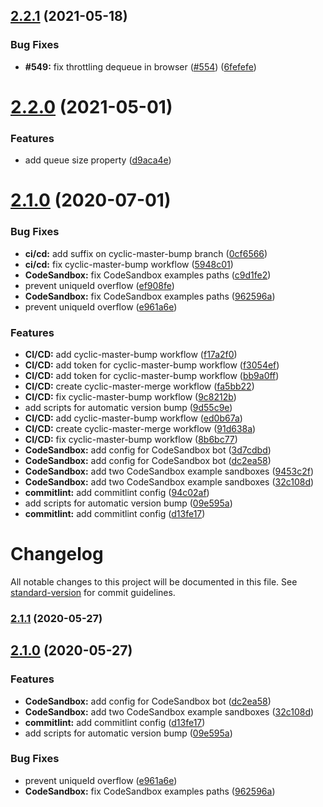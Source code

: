 ## [2.2.1](https://github.com/Bartozzz/queue-promise/compare/v2.2.0...v2.2.1) (2021-05-18)


### Bug Fixes

* **#549:** fix throttling dequeue in browser ([#554](https://github.com/Bartozzz/queue-promise/issues/554)) ([6fefefe](https://github.com/Bartozzz/queue-promise/commit/6fefefe41e44387529d2ebab7320bfc73355b43a))

# [2.2.0](https://github.com/Bartozzz/queue-promise/compare/v2.1.0...v2.2.0) (2021-05-01)


### Features

* add queue size property ([d9aca4e](https://github.com/Bartozzz/queue-promise/commit/d9aca4ea3ffb3d3fc2199ad7b20319f06dcff34c))

# [2.1.0](https://github.com/Bartozzz/queue-promise/compare/v2.0.1...v2.1.0) (2020-07-01)


### Bug Fixes

* **ci/cd:** add suffix on cyclic-master-bump branch ([0cf6566](https://github.com/Bartozzz/queue-promise/commit/0cf65665d32dde9e2f8464d6f4507849a89a9466))
* **ci/cd:** fix cyclic-master-bump workflow ([5948c01](https://github.com/Bartozzz/queue-promise/commit/5948c0130d9c835c84e57926e64727350d0f8997))
* **CodeSandbox:** fix CodeSandbox examples paths ([c9d1fe2](https://github.com/Bartozzz/queue-promise/commit/c9d1fe2637c5c5719341a5087781e0e6ccda03f0))
* prevent uniqueId overflow ([ef908fe](https://github.com/Bartozzz/queue-promise/commit/ef908fe52e60c297bff00b61b13f4f5b2a1b4b76))
* **CodeSandbox:** fix CodeSandbox examples paths ([962596a](https://github.com/Bartozzz/queue-promise/commit/962596a61969a6a62482c016835bcaea6531dbac))
* prevent uniqueId overflow ([e961a6e](https://github.com/Bartozzz/queue-promise/commit/e961a6e2c0628e3a2534a1c6dc6ff570a482d28a))


### Features

* **CI/CD:** add cyclic-master-bump workflow ([f17a2f0](https://github.com/Bartozzz/queue-promise/commit/f17a2f0298b5cab2474b97e9c964db7c88a6595e))
* **CI/CD:** add token for cyclic-master-bump workflow ([f3054ef](https://github.com/Bartozzz/queue-promise/commit/f3054ef97e3f525f5f4f4b5f3aaeb2b2e0354aaf))
* **CI/CD:** add token for cyclic-master-bump workflow ([bb9a0ff](https://github.com/Bartozzz/queue-promise/commit/bb9a0ff3b3a9017877512ccfcebb2faca7a0bf67))
* **CI/CD:** create cyclic-master-merge workflow ([fa5bb22](https://github.com/Bartozzz/queue-promise/commit/fa5bb22de122f1c179d2e9a7d22b6ca698a1d441))
* **CI/CD:** fix cyclic-master-bump workflow ([9c8212b](https://github.com/Bartozzz/queue-promise/commit/9c8212b6e2a936bb38be3e72bc0c9540b895f672))
* add scripts for automatic version bump ([9d55c9e](https://github.com/Bartozzz/queue-promise/commit/9d55c9ee1c42eba1c6f36a0ac627ad9e775375cc))
* **CI/CD:** add cyclic-master-bump workflow ([ed0b67a](https://github.com/Bartozzz/queue-promise/commit/ed0b67a6636c19157724449c2568aa02a7380d5c))
* **CI/CD:** create cyclic-master-merge workflow ([91d638a](https://github.com/Bartozzz/queue-promise/commit/91d638a081353b9f722906082baf768ad7eae926))
* **CI/CD:** fix cyclic-master-bump workflow ([8b6bc77](https://github.com/Bartozzz/queue-promise/commit/8b6bc77777416ce6ec9aabea2feddf7a3ff81860))
* **CodeSandbox:** add config for CodeSandbox bot ([3d7cdbd](https://github.com/Bartozzz/queue-promise/commit/3d7cdbdd4f03de9cec71fd9e16463292256e6f36))
* **CodeSandbox:** add config for CodeSandbox bot ([dc2ea58](https://github.com/Bartozzz/queue-promise/commit/dc2ea582793fac4afc2763102f2b59d9d9abf9e6))
* **CodeSandbox:** add two CodeSandbox example sandboxes ([9453c2f](https://github.com/Bartozzz/queue-promise/commit/9453c2f271977e4852f8414ff79d3a1363963edb))
* **CodeSandbox:** add two CodeSandbox example sandboxes ([32c108d](https://github.com/Bartozzz/queue-promise/commit/32c108d8513f82659749f098275aaa5f5bedb6ca))
* **commitlint:** add commitlint config ([94c02af](https://github.com/Bartozzz/queue-promise/commit/94c02af1c6c76de045fc075ee0920b7e0b24fc04))
* add scripts for automatic version bump ([09e595a](https://github.com/Bartozzz/queue-promise/commit/09e595a08e82ae1d7777b7fa75b5c9a39b09f59e))
* **commitlint:** add commitlint config ([d13fe17](https://github.com/Bartozzz/queue-promise/commit/d13fe17fc849b2e09388c04256a5c2f2be57b0e5))

# Changelog

All notable changes to this project will be documented in this file. See [standard-version](https://github.com/conventional-changelog/standard-version) for commit guidelines.

### [2.1.1](https://github.com/Bartozzz/queue-promise/compare/v2.1.0...v2.1.1) (2020-05-27)

## [2.1.0](https://github.com/Bartozzz/queue-promise/compare/v2.0.1...v2.1.0) (2020-05-27)


### Features

* **CodeSandbox:** add config for CodeSandbox bot ([dc2ea58](https://github.com/Bartozzz/queue-promise/commit/dc2ea582793fac4afc2763102f2b59d9d9abf9e6))
* **CodeSandbox:** add two CodeSandbox example sandboxes ([32c108d](https://github.com/Bartozzz/queue-promise/commit/32c108d8513f82659749f098275aaa5f5bedb6ca))
* **commitlint:** add commitlint config ([d13fe17](https://github.com/Bartozzz/queue-promise/commit/d13fe17fc849b2e09388c04256a5c2f2be57b0e5))
* add scripts for automatic version bump ([09e595a](https://github.com/Bartozzz/queue-promise/commit/09e595a08e82ae1d7777b7fa75b5c9a39b09f59e))


### Bug Fixes

* prevent uniqueId overflow ([e961a6e](https://github.com/Bartozzz/queue-promise/commit/e961a6e2c0628e3a2534a1c6dc6ff570a482d28a))
* **CodeSandbox:** fix CodeSandbox examples paths ([962596a](https://github.com/Bartozzz/queue-promise/commit/962596a61969a6a62482c016835bcaea6531dbac))
